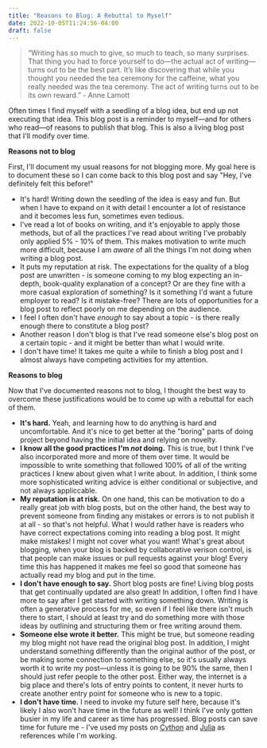 ```yaml
---
title: "Reasons to Blog: A Rebuttal to Myself"
date: 2022-10-05T11:24:56-04:00
draft: false
---
```


> “Writing has so much to give, so much to teach, so many surprises. That thing you had to force yourself to do—the actual act of writing—turns out to be the best part. It’s like discovering that while you thought you needed the tea ceremony for the caffeine, what you really needed was the tea ceremony. The act of writing turns out to be its own reward.” - Anne Lamott 

Often times I find myself with a seedling of a blog idea, but end up not executing that idea. This blog post is a reminder to myself—and for others who read—of reasons to publish that blog. This is also a living blog post that I'll modify over time. 

**Reasons not to blog**

First, I'll document my usual reasons for not blogging more. My goal here is to document these so I can come back to this blog post and say "Hey, I've definitely felt this before!"

- It's hard! Writing down the seedling of the idea is easy and fun. But when I have to expand on it with detail I encounter a lot of resistance and it becomes less fun, sometimes even tedious. 
- I've read a lot of books on writing, and it's enjoyable to apply those methods, but of all the practices I've read about writing I've probably only applied 5% - 10% of them. This makes motivation to write much more difficult, because I am _aware_ of all the things I'm not doing when writing a blog post.
- It puts my reputation at risk. The expectations for the quality of a blog post are unwritten - is someone coming to my blog expecting an in-depth, book-quality explanation of a concept? Or are they fine with a more casual exploration of something? Is it something I'd want a future employer to read? Is it mistake-free? There are lots of opportunities for a blog post to reflect poorly on me depending on the audience.
- I feel I often don't have _enough_ to say about a topic - is there really enough there to constitute a blog post? 
- Another reason I don't blog is that I've read someone else's blog post on a certain topic - and it might be better than what I would write.
- I don't have time! It takes me quite a while to finish a blog post and I almost always have competing activities for my attention.

**Reasons to blog**

Now that I've documented reasons not to blog, I thought the best way to overcome these justifications would be to come up with a rebuttal for each of them. 

- **It's hard.** Yeah, and learning how to do anything is hard and uncomfortable. And it's nice to get better at the "boring" parts of doing project beyond having the initial idea and relying on novelty.
- **I know all the good practices I'm _not_ doing.** This is true, but I think I've also incorporated more and more of them over time. It would be impossible to write something that followed 100% of all of the writing practices I knew about given what I write about. In addition, I think some more sophisticated writing advice is either conditional or subjective, and not always appliccable.
- **My reputation is at risk.** On one hand, this can be motivation to do a really great job with blog posts, but on the other hand, the best way to prevent someone from finding any mistakes or errors is to not publish it at all - so that's not helpful. What I would rather have is readers who have correct expectations coming into reading a blog post. It might make mistakes! I might not cover what you want! What's great about blogging, when your blog is backed by collaborative verison control, is that people can make issues or pull requests against your blog! Every time this has happened it makes me feel so good that someone has actually read my blog and put in the time. 
- **I don't have enough to say.** Short blog posts are fine! Living blog posts that get continually updated are also great! In addition, I often find I have more to say after I get started with writing something down. Writing is often a generative process for me, so even if I feel like there isn't much there to start, I should at least try and do something more with those ideas by outlining and structuring them or free writing around them.
- **Someone else wrote it better.** This might be true, but someone reading my blog might not have read the original blog post. In addition, I might understand something differently than the original author of the post, or be making some connection to something else, so it's usually always worth it to write my post—unless it is going to be 90% the same, then I should just refer people to the other post. Either way, the internet is a big place and there's lots of entry points to content, it never hurts to create another entry point for someone who is new to a topic.
- **I don't have time.** I need to invoke my future self here, because it's likely I also won't have time in the future as well! I think I've only gotten busier in my life and career as time has progressed. Blog posts can save time for future me - I've used my posts on [Cython](https://www.peterbaumgartner.com/blog/intro-to-just-enough-cython-to-be-useful/ ) and [Julia]( https://www.peterbaumgartner.com/blog/incorporating-julia-into-python-programs/) as references while I'm working.


